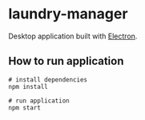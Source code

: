 # laundry-manager

Desktop application built with [Electron](https://electronjs.org/).

## How to run application

```shell
# install dependencies
npm install

# run application
npm start
```
